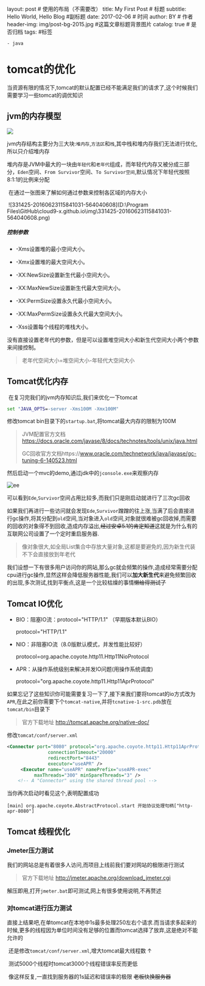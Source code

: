 layout:     post   				    # 使用的布局（不需要改）
title:      My First Post 				# 标题 
subtitle:   Hello World, Hello Blog #副标题
date:       2017-02-06 				# 时间
author:     BY 						# 作者
header-img: img/post-bg-2015.jpg 	#这篇文章标题背景图片
catalog: true 						# 是否归档
tags:								#标签

	- java

# tomcat的优化

​	当资源有限的情况下,tomcat的默认配置已经不能满足我们的请求了,这个时候我们需要学习一些tomcat的调优知识

## jvm的内存模型

![](https://s1.ax1x.com/2020/07/23/UOdPVH.png)

​	jvm内存结构主要分为三大块:`堆内存`,`方法区`和`栈`,其中栈和堆内存我们无法进行优化,所以只介绍堆内存

​	堆内存是JVM中最大的一块由`年轻代`和`老年代`组成，而年轻代内存又被分成三部分，`Eden`空间、`From Survivor`空间、`To Survivor空间`,默认情况下年轻代按照8:1:1的比例来分配

​	在通过一张图来了解如何通过参数来控制各区域的内存大小

​	![331425-20160623115841031-564040608](D:\Program Files\GitHub\cloud9-x.github.io\img\331425-20160623115841031-564040608.png)

##### 控制参数

- -Xms设置堆的最小空间大小。

- -Xmx设置堆的最大空间大小。

- -XX:NewSize设置新生代最小空间大小。

- -XX:MaxNewSize设置新生代最大空间大小。

- -XX:PermSize设置永久代最小空间大小。
- -XX:MaxPermSize设置永久代最大空间大小。
- -Xss设置每个线程的堆栈大小。

没有直接设置老年代的参数，但是可以设置堆空间大小和新生代空间大小两个参数来间接控制。

> 老年代空间大小=堆空间大小-年轻代大空间大小

## Tomcat优化内存

​	在复习完我们的jvm内存知识后,我们来优化一下tomcat

```bat
set "JAVA_OPTS=-server -Xms100M -Xmx100M"
```

修改tomcat bin目录下的`startup.bat`,将tomcat最大内存的限制为100M

> JVM配置官方文档 https://docs.oracle.com/javase/8/docs/technotes/tools/unix/java.html 
>
> GC回收官方文档https://www.oracle.com/technetwork/java/javase/gc-tuning-6-140523.html

然后启动一个mvc的demo,通过jdk中的`jconsole.exe`来观察内存

![ee](https://s1.ax1x.com/2020/07/23/UOsPZ8.png)

可以看到`Ede`,`Survivor`空间占用比较多,而我们只是刚启动就进行了三次gc回收

如果我们再进行一些访问就会发现`Ede`,`Survivor`蹭蹭的往上涨,当满了后会直接进行gc操作,将其分配到`old`空间,当对象进入`old`空间,对象就很难被gc回收掉,而需要的回收的对象得不到回收,造成内存溢出,~~经过安卓5.1的肯定知道~~这就是为什么有的互联网公司设置了一个定时重启服务器.

> 像对象很大,如全局List集合中存放大量对象,这都是要避免的,因为新生代装不下会直接放到年老代

我们设想一下有很多用户访问你的网站,那么gc就会频繁的操作,造成经常需要分配cpu进行gc操作,显然这样会降低服务器性能,我们可以**加大新生代**来避免频繁回收的出现,多次测试,找到平衡点,这是一个比较枯燥的事情~~懒给得测试了~~

## Tomcat IO优化

- BIO：阻塞IO流：protocol="HTTP/1.1" （早期版本默认BIO）

  protocol="HTTP/1.1"

- NIO：非阻塞IO流（8.0版默认模式，并发性能比较好）

  protocol=org.apache.coyote.http11.Http11NioProtocol

- APR：从操作系统级别来解决并发IO问题(用操作系统调度)  

  protocol="org.apache.coyote.http11.Http11AprProtocol"

如果忘记了这些知识你可能需要复习一下了,接下来我们要将tomcat的io方式改为`APR`,在此之前你需要下个`tomcat-native`,并将`tcnative-1-src.pdb`放在`tomcat/bin`目录下

>官方下载地址 http://tomcat.apache.org/native-doc/

修改`tomcat/conf/server.xml`

```xml
<Connector port="8080" protocol="org.apache.coyote.http11.Http11AprProtocol"
               connectionTimeout="20000"
               redirectPort="8443"
               executor="useAPR" />
     <Executor name="useAPR" namePrefix="useAPR-exec"
          maxThreads="300" minSpareThreads="3" />
    <!-- A "Connector" using the shared thread pool -->
```

当你再次启动时看见这个,表明配置成功


```
[main] org.apache.coyote.AbstractProtocol.start 开始协议处理句柄["http-apr-8080"]
```

## Tomcat 线程优化

### Jmeter压力测试

​	我们的网站总是有着很多人访问,而项目上线前我们要对网站的极限进行测试

> 官方下载地址 http://jmeter.apache.org/download_jmeter.cgi

​	解压即用,打开`jmeter.bat`即可测试,网上有很多使用说明,不再赘述

### 对tomcat进行压力测试

​	直接上结果吧,在单tomcat在本地中1s最多处理250左右个请求.而当请求多起来的时候,更多的线程因为单位时间没有足够的位置而tomcat选择了放弃,这是绝对不能允许的

​	还是修改`tomcat/conf/server.xml`,增大tomcat最大线程数 ↑

​	测试5000个线程时tomcat3000个线程错误率反而更低

​	像这样反复,一直找到服务器的1s延迟和错误率的极限 ~~老板快换服务器~~

